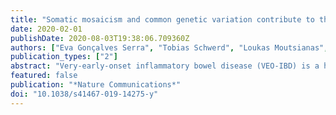 ```yaml
---
title: "Somatic mosaicism and common genetic variation contribute to the risk of very-early-onset inflammatory bowel disease"
date: 2020-02-01
publishDate: 2020-08-03T19:38:06.709360Z
authors: ["Eva Gonçalves Serra", "Tobias Schwerd", "Loukas Moutsianas", "Athena Cavounidis", "Laura Fachal", "Sumeet Pandey", "Jochen Kammermeier", "Nicholas M. Croft", "Carsten Posovszky", "Astor Rodrigues", "Richard K. Russell", "Farah Barakat", "Marcus K. H. Auth", "Robert Heuschkel", "Matthias Zilbauer", "Krzysztof Fyderek", "Christian Braegger", "Simon P. Travis", "Jack Satsangi", "Miles Parkes", "Nikhil Thapar", "Helen Ferry", "Julie C. Matte", "Kimberly C. Gilmour", "Andrzej Wedrychowicz", "Peter Sullivan", "Carmel Moore", "Jennifer Sambrook", "Willem Ouwehand", "David Roberts", "John Danesh", "Toni A. Baeumler", "Tudor A. Fulga", "Mohammad Karaminejadranjbar", "Ahmed Ahmed", "Rachel Wilson", "Jeffrey C. Barrett", "Abdul Elkadri", "Anne M. Griffiths", "COLORS in IBD group investigators", "Oxford IBD cohort study investigators", "INTERVAL Study", "Swiss IBD cohort investigators", "UK IBD Genetics Consortium", "NIDDK IBD Genetics Consortium", "Scott B. Snapper", "Neil Shah", "Aleixo M. Muise", "David C. Wilson", "Holm H. Uhlig", "Carl A. Anderson"]
publication_types: ["2"]
abstract: "Very-early-onset inflammatory bowel disease (VEO-IBD) is a heterogeneous phenotype associated with a spectrum of rare Mendelian disorders. Here, we perform whole-exome-sequencing and genome-wide genotyping in 145 patients (median age-at-diagnosis of 3.5 years), in whom no Mendelian disorders were clinically suspected. In five patients we detect a primary immunodeficiency or enteropathy, with clinical consequences (XIAP, CYBA, SH2D1A, PCSK1). We also present a case study of a VEO-IBD patient with a mosaic de novo, pathogenic allele in CYBB. The mutation is present in ~70% of phagocytes and sufficient to result in defective bacterial handling but not life-threatening infections. Finally, we show that VEO-IBD patients have, on average, higher IBD polygenic risk scores than population controls (99 patients and 18,780 controls; P textless 4 × 10-10), and replicate this finding in an independent cohort of VEO-IBD cases and controls (117 patients and 2,603 controls; P textless 5 × 10-10). This discovery indicates that a polygenic component operates in VEO-IBD pathogenesis."
featured: false
publication: "*Nature Communications*"
doi: "10.1038/s41467-019-14275-y"
---
```


